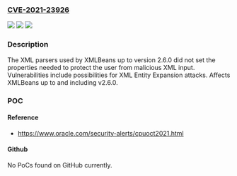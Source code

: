 ### [CVE-2021-23926](https://cve.mitre.org/cgi-bin/cvename.cgi?name=CVE-2021-23926)
![](https://img.shields.io/static/v1?label=Product&message=Apache%20XMLBeans&color=blue)
![](https://img.shields.io/static/v1?label=Version&message=Apache%20XMLBeans%3C%3D%202.6.0%20&color=brighgreen)
![](https://img.shields.io/static/v1?label=Vulnerability&message=Information%20Disclosure&color=brighgreen)

### Description

The XML parsers used by XMLBeans up to version 2.6.0 did not set the properties needed to protect the user from malicious XML input. Vulnerabilities include possibilities for XML Entity Expansion attacks. Affects XMLBeans up to and including v2.6.0.

### POC

#### Reference
- https://www.oracle.com/security-alerts/cpuoct2021.html

#### Github
No PoCs found on GitHub currently.

